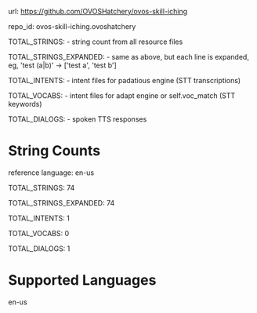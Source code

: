 
url: https://github.com/OVOSHatchery/ovos-skill-iching

repo_id: ovos-skill-iching.ovoshatchery

TOTAL_STRINGS:  - string count from all resource files

TOTAL_STRINGS_EXPANDED: - same as above, but each line is expanded, eg, 'test (a|b)' -> ['test a', 'test b']

TOTAL_INTENTS: - intent files for padatious engine (STT transcriptions)

TOTAL_VOCABS: - intent files for adapt engine or self.voc_match (STT keywords)

TOTAL_DIALOGS: - spoken TTS responses


# String Counts

reference language: en-us

TOTAL_STRINGS: 74  

TOTAL_STRINGS_EXPANDED: 74  

TOTAL_INTENTS: 1  

TOTAL_VOCABS: 0  

TOTAL_DIALOGS: 1  

# Supported Languages

en-us
